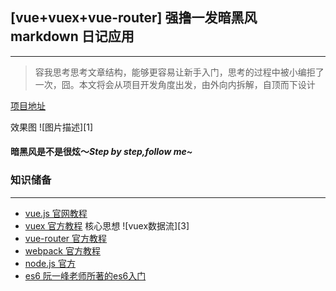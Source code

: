 ## [vue+vuex+vue-router] 强撸一发暗黑风 markdown 日记应用

------
> 容我思考思考文章结构，能够更容易让新手入门，思考的过程中被小编拒了一次，囧。本文将会从项目开发角度出发，由外向内拆解，自顶而下设计

 [项目地址](https://njaulj.github.io/darkMarkdown)

 效果图
 ![图片描述][1]

#### 暗黑风是不是很炫～*Step by step,follow me~*

### 知识储备
-----
- [vue.js 官网教程](http://cn.vuejs.org/)
- [vuex 官方教程](http://vuex.vuejs.org/en/index.html)
   核心思想
   ![vuex数据流][3]
- [vue-router 官方教程](http://router.vuejs.org/zh-cn/index.html)
- [webpack 官方教程](http://webpack.github.io/)
- [node.js 官方](https://nodejs.org/en/)
- [es6 阮一峰老师所著的es6入门](http://es6.ruanyifeng.com/)



